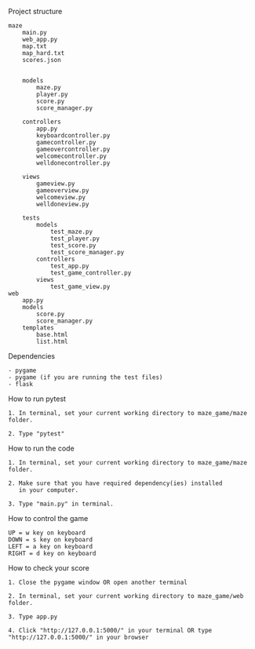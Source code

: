 Project structure
    
    maze
        main.py
        web_app.py
        map.txt
        map_hard.txt
        scores.json
    
    
        models
            maze.py
            player.py
            score.py
            score_manager.py
        
        controllers
            app.py
            keyboardcontroller.py
            gamecontroller.py
            gameovercontroller.py
            welcomecontroller.py
            welldonecontroller.py
        
        views
            gameview.py
            gameoverview.py
            welcomeview.py
            welldoneview.py
        
        tests
            models
                test_maze.py
                test_player.py  
                test_score.py
                test_score_manager.py  
            controllers
                test_app.py
                test_game_controller.py
            views
                test_game_view.py
    web
        app.py
        models
            score.py
            score_manager.py
        templates
            base.html
            list.html

Dependencies

    - pygame
    - pygame (if you are running the test files)
    - flask
    
How to  run pytest

    1. In terminal, set your current working directory to maze_game/maze folder.
    
    2. Type "pytest"
    
 
 How to run the code
 
    1. In terminal, set your current working directory to maze_game/maze folder.
    
    2. Make sure that you have required dependency(ies) installed
       in your computer.
    
    3. Type "main.py" in terminal.
        
 
 How to control the game
 
    UP = w key on keyboard
    DOWN = s key on keyboard
    LEFT = a key on keyboard
    RIGHT = d key on keyboard
    
 
 How to check your score
    
    1. Close the pygame window OR open another terminal
    
    2. In terminal, set your current working directory to maze_game/web folder.
    
    3. Type app.py
    
    4. Click "http://127.0.0.1:5000/" in your terminal OR type "http://127.0.0.1:5000/" in your browser